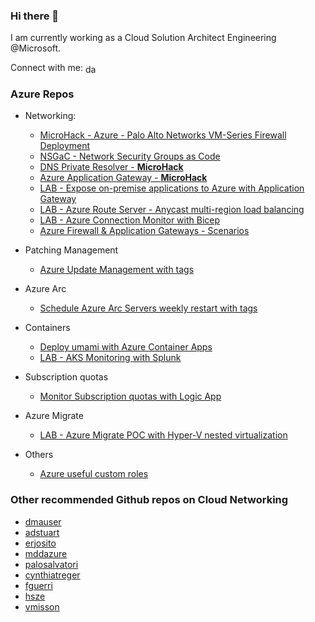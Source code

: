 ### Hi there 👋

I am currently working as a Cloud Solution Architect Engineering @Microsoft.

Connect with me: <a href="https://www.linkedin.com/in/davsantiago/" target="blank"><img align="center" src="https://raw.githubusercontent.com/rahuldkjain/github-profile-readme-generator/master/src/images/icons/Social/linked-in-alt.svg" alt="david-santiago" height="15" width="20" /></a>

### Azure Repos 

* Networking:
  * [MicroHack - Azure - Palo Alto Networks VM-Series Firewall Deployment](https://github.com/davidsntg/microhack-azure-panfw/)
  * [NSGaC - Network Security Groups as Code](https://github.com/davidsntg/azure-nsgac)
  * [DNS Private Resolver - **MicroHack**](https://github.com/davidsntg/azure-dns-private-resolver-microhack)
  * [Azure Application Gateway - **MicroHack**](https://github.com/davidsntg/azure-application-gateway-microhack)
  * [LAB - Expose on-premise applications to Azure with Application Gateway](https://github.com/davidsntg/lab-ag-onpremiseapplications)
  * [LAB - Azure Route Server - Anycast multi-region load balancing](https://github.com/davidsntg/lab-azure-routeserver-anycast)
  * [LAB - Azure Connection Monitor with Bicep](https://github.com/davidsntg/lab-azure-connection-monitor-with-bicep)
  * [Azure Firewall & Application Gateways - Scenarios](https://github.com/davidsntg/azure-ag-with-azfw)

* Patching Management 
  * [Azure Update Management with tags](https://github.com/davidsntg/azure-update-management-with-tags)

* Azure Arc
  * [Schedule Azure Arc Servers weekly restart with tags](https://github.com/davidsntg/schedule-azure-arc-servers-restarts-with-tags)

* Containers
  * [Deploy umami with Azure Container Apps](https://github.com/davidsntg/deploy-umami-azure-container-apps)
  * [LAB - AKS Monitoring with Splunk](https://github.com/davidsntg/aks-monitoring-splunk)
  
* Subscription quotas
  *  [Monitor Subscription quotas with Logic App](https://github.com/davidsntg/azure-quotas-monitoring-logicapp) 

* Azure Migrate
  * [LAB - Azure Migrate POC with Hyper-V nested virtualization](https://github.com/davidsntg/lab-azuremigrate-hyperv-nestedvirtualization)

* Others
  * [Azure useful custom roles](https://github.com/davidsntg/azure-useful-custom-roles)
  
### Other recommended Github repos on Cloud Networking

* [dmauser](https://github.com/dmauser)
* [adstuart](https://github.com/adstuart)
* [erjosito](https://github.com/erjosito)
* [mddazure](https://github.com/mddazure)
* [palosalvatori](https://github.com/paolosalvatori)
* [cynthiatreger](https://github.com/cynthiatreger)
* [fguerri](https://github.com/fguerri)
* [hsze](https://github.com/hsze)
* [vmisson](https://github.com/vmisson)

